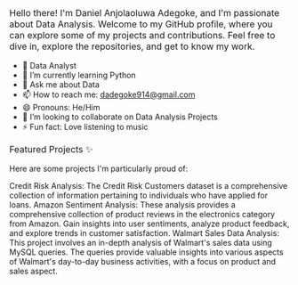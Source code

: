 <p style="font-size: 16px;">
Hello there! I'm Daniel Anjolaoluwa Adegoke, and I'm passionate about Data Analysis. 
Welcome to my GitHub profile, where you can explore some of my projects and contributions. Feel free to dive in, explore the repositories, and get to know my work.
</p>

<p style="font-size: 16px;">

- 💼 Data Analyst
- 🌱 I’m currently learning Python 
- 💬 Ask me about Data
- 📫 How to reach me: dadegoke914@gmail.com
- 😄 Pronouns: He/Him
- 👯 I’m looking to collaborate on Data Analysis Projects
- ⚡ Fun fact: Love listening to music
</p>

<p style="font-size: 16px;">
Featured Projects ✨

Here are some projects I'm particularly proud of:

Credit Risk Analysis: The Credit Risk Customers dataset is a comprehensive collection of information pertaining to individuals who have applied for loans.
Amazon Sentiment Analysis: These analysis provides a comprehensive collection of product reviews in the electronics category from Amazon. Gain insights into user sentiments, analyze product feedback, and explore trends in customer satisfaction.
Walmart Sales Data Analysis: This project involves an in-depth analysis of Walmart's sales data using MySQL queries. The queries provide valuable insights into various aspects of Walmart's day-to-day business activities, with a focus on product and sales aspect. 
</p>
